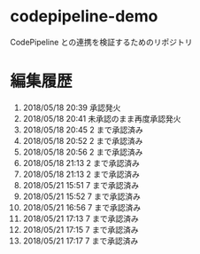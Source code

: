 # codepipeline-demo
CodePipeline との連携を検証するためのリポジトリ

# 編集履歴
1. 2018/05/18 20:39 承認発火
1. 2018/05/18 20:41 未承認のまま再度承認発火
1. 2018/05/18 20:45 2 まで承認済み
1. 2018/05/18 20:52 2 まで承認済み
1. 2018/05/18 20:56 2 まで承認済み
1. 2018/05/18 21:13 2 まで承認済み
1. 2018/05/18 21:13 2 まで承認済み
1. 2018/05/21 15:51 7 まで承認済み
1. 2018/05/21 15:52 7 まで承認済み
1. 2018/05/21 16:56 7 まで承認済み
1. 2018/05/21 17:13 7 まで承認済み
1. 2018/05/21 17:15 7 まで承認済み
1. 2018/05/21 17:17 7 まで承認済み
